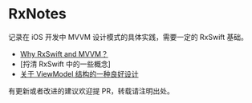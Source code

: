 # RxNotes

记录在 iOS 开发中 MVVM 设计模式的具体实践，需要一定的 RxSwift 基础。

- [Why RxSwift and MVVM？](https://github.com/caiyue1993/RxNotes/blob/master/00-why-rxswift-and-mvvm.md)
- [捋清 RxSwift 中的一些概念]
- [关于 ViewModel 结构的一种良好设计](https://github.com/caiyue1993/RxNotes/blob/master/02-the-design-of-view-model.md)

有更新或者改进的建议欢迎提 PR，转载请注明出处。
